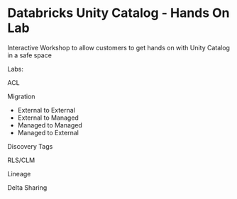 # Databricks Unity Catalog - Hands On Lab
Interactive Workshop to allow customers to get hands on with Unity Catalog in a safe space


Labs:

ACL

Migration
  - External to External
  - External to Managed
  - Managed to Managed
  - Managed to External
    
Discovery Tags

RLS/CLM

Lineage

Delta Sharing


